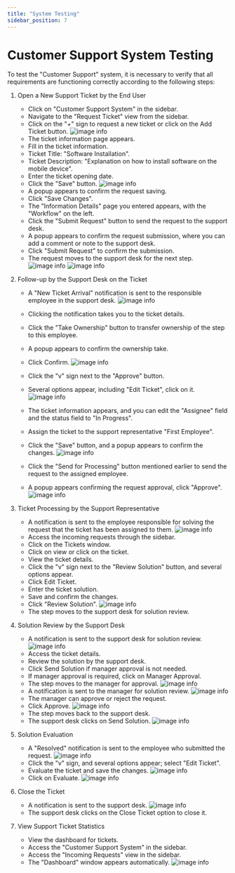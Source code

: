 ```yaml
---
title: "System Testing"
sidebar_position: 7
---
```


# Customer Support System Testing
To test the "Customer Support" system, it is necessary to verify that all requirements are functioning correctly according to the following steps:

1. Open a New Support Ticket by the End User
   - Click on "Customer Support System" in the sidebar.
   - Navigate to the "Request Ticket" view from the sidebar.
   - Click on the "+" sign to request a new ticket or click on the Add Ticket button.
![image info](../../../../../../static/img/tutorial/customer-support-system/en/system%20building--Testing--1.png)
   - The ticket information page appears.
   - Fill in the ticket information.
   - Ticket Title: "Software Installation".
   - Ticket Description: "Explanation on how to install software on the mobile device".
   - Enter the ticket opening date.
   - Click the "Save" button.
![image info](../../../../../../static/img/tutorial/customer-support-system/en/system%20building--Testing--2.png)
   - A popup appears to confirm the request saving.
   - Click "Save Changes".
   - The "Information Details" page you entered appears, with the "Workflow" on the left.
   - Click the "Submit Request" button to send the request to the support desk.
   - A popup appears to confirm the request submission, where you can add a comment or note to the support desk.
   - Click "Submit Request" to confirm the submission.
   - The request moves to the support desk for the next step.
![image info](../../../../../../static/img/tutorial/customer-support-system/customer-support-testing(3).png)
![image info](../../../../../../static/img/tutorial/customer-support-system/customer-support-testing(4).png)
2. Follow-up by the Support Desk on the Ticket
   - A "New Ticket Arrival" notification is sent to the responsible employee in the support desk.
![image info](../../../../../../static/img/tutorial/customer-support-system/customer-support-testing(5).png)
   - Clicking the notification takes you to the ticket details.
   - Click the "Take Ownership" button to transfer ownership of the step to this employee.
   - A popup appears to confirm the ownership take.
   - Click Confirm.
![image info](../../../../../../static/img/tutorial/customer-support-system/customer-support-testing(6).png)

   - Click the "v" sign next to the "Approve" button.
   - Several options appear, including "Edit Ticket", click on it.
![image info](../../../../../../static/img/tutorial/customer-support-system/customer-support-testing(7).png)
   - The ticket information appears, and you can edit the "Assignee" field and the status field to "In Progress".
   - Assign the ticket to the support representative "First Employee".
   - Click the "Save" button, and a popup appears to confirm the changes.
![image info](../../../../../../static/img/tutorial/customer-support-system/customer-support-testing(8).png)
   - Click the "Send for Processing" button mentioned earlier to send the request to the assigned employee.
   - A popup appears confirming the request approval, click "Approve".
![image info](../../../../../../static/img/tutorial/customer-support-system/customer-support-testing(9).png)
3. Ticket Processing by the Support Representative
   - A notification is sent to the employee responsible for solving the request that the ticket has been assigned to them.
![image info](../../../../../../static/img/tutorial/customer-support-system/customer-support-testing(10).png)
   - Access the incoming requests through the sidebar.
   - Click on the Tickets window.
   - Click on view or click on the ticket.
   - View the ticket details.
   - Click the "v" sign next to the "Review Solution" button, and several options appear.
   - Click Edit Ticket.
   - Enter the ticket solution.
   - Save and confirm the changes.
   - Click "Review Solution".
![image info](../../../../../../static/img/tutorial/customer-support-system/customer-support-testing(11).png)
   - The step moves to the support desk for solution review.
4. Solution Review by the Support Desk
   - A notification is sent to the support desk for solution review.
![image info](../../../../../../static/img/tutorial/customer-support-system/customer-support-testing(14).png)
   - Access the ticket details.
   - Review the solution by the support desk.
   - Click Send Solution if manager approval is not needed.
   - If manager approval is required, click on Manager Approval.
   - The step moves to the manager for approval.
![image info](../../../../../../static/img/tutorial/customer-support-system/customer-support-testing(12).png)
   - A notification is sent to the manager for solution review.
![image info](../../../../../../static/img/tutorial/customer-support-system/customer-support-testing(13).png)
   - The manager can approve or reject the request.
   - Click Approve.
![image info](../../../../../../static/img/tutorial/customer-support-system/customer-support-testing(20).png)
   - The step moves back to the support desk.
   - The support desk clicks on Send Solution.
![image info](../../../../../../static/img/tutorial/customer-support-system/customer-support-testing(21).png)
5. Solution Evaluation
   - A "Resolved" notification is sent to the employee who submitted the request.
![image info](../../../../../../static/img/tutorial/customer-support-system/customer-support-testing(22).png)
   - Click the "v" sign, and several options appear; select "Edit Ticket".
   - Evaluate the ticket and save the changes.
![image info](../../../../../../static/img/tutorial/customer-support-system/customer-support-testing(23).png)
   - Click on Evaluate.
![image info](../../../../../../static/img/tutorial/customer-support-system/customer-support-testing(24).png)
6. Close the Ticket
   - A notification is sent to the support desk.
![image info](../../../../../../static/img/tutorial/customer-support-system/customer-support-testing(25).png)
   - The support desk clicks on the Close Ticket option to close it.

7. View Support Ticket Statistics
   - View the dashboard for tickets.
   - Access the "Customer Support System" in the sidebar.
   - Access the "Incoming Requests" view in the sidebar.
   - The "Dashboard" window appears automatically.
![image info](../../../../../../static/img/tutorial/customer-support-system/customer-support-testing-summary(1).png)